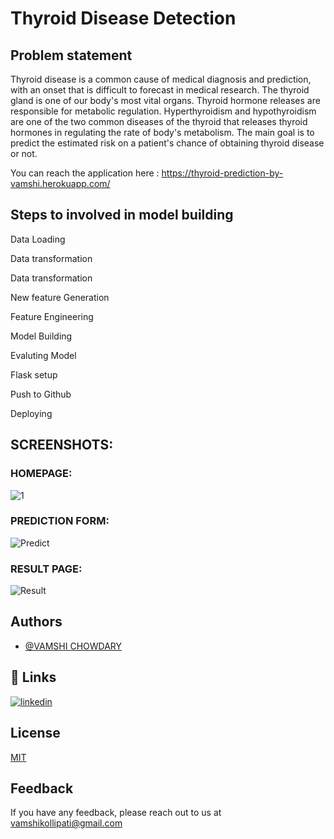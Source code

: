 
# Thyroid Disease Detection
## Problem statement

Thyroid disease is a common cause of medical diagnosis and prediction, with an onset that is difficult to forecast in medical research. The thyroid gland is one of our body's most vital organs. Thyroid hormone releases are responsible for metabolic regulation. Hyperthyroidism and hypothyroidism are one of the two common diseases of the thyroid that releases thyroid hormones in regulating the rate of body's metabolism. The main goal is to predict the estimated risk on a patient's chance of obtaining thyroid disease or not.


You can reach the application here : https://thyroid-prediction-by-vamshi.herokuapp.com/


## Steps to involved in model building

Data Loading

Data transformation

Data transformation

New feature Generation

Feature Engineering

Model Building

Evaluting Model

Flask setup

Push to Github

Deploying


## SCREENSHOTS:

### HOMEPAGE:

![1](https://user-images.githubusercontent.com/89390696/190322114-fa0bbbbe-a637-4879-966c-82f34cbe1650.png)


### PREDICTION FORM:

![Predict](https://user-images.githubusercontent.com/89390696/190322271-4fe5a0b1-f5cb-4224-9f6f-7f97f7e7dc3e.png)

### RESULT PAGE:

![Result](https://user-images.githubusercontent.com/89390696/190322242-1801181c-31bb-4bae-a8a1-52830eaf9a53.png)

## Authors

- [@VAMSHI CHOWDARY](https://www.github.com/Kollipati)


## 🔗 Links

[![linkedin](https://img.shields.io/badge/linkedin-0A66C2?style=for-the-badge&logo=linkedin&logoColor=white)](https://www.linkedin.com/vamshikollipati)


## License

[MIT](https://choosealicense.com/licenses/mit/)


## Feedback

If you have any feedback, please reach out to us at vamshikollipati@gmail.com



